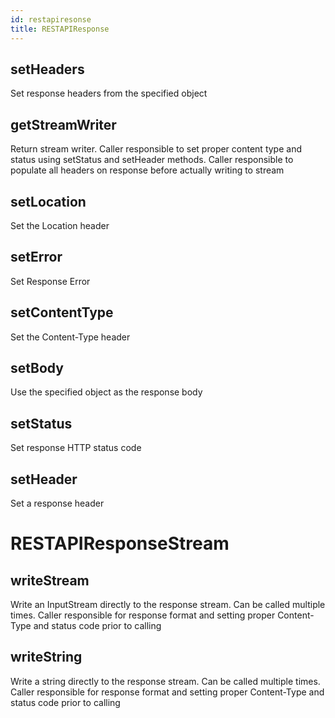 ```yaml
---
id: restapiresonse
title: RESTAPIResponse
---
```


##  setHeaders

Set response headers from the specified object

##  getStreamWriter

Return stream writer. Caller responsible to set proper content type and
status using setStatus and setHeader methods. Caller responsible to
populate all headers on response before actually writing to stream

##  setLocation

Set the Location header

##  setError

Set Response Error

##  setContentType

Set the Content-Type header

##  setBody

Use the specified object as the response body

##  setStatus

Set response HTTP status code

##  setHeader

Set a response header

# RESTAPIResponseStream

## writeStream

Write an InputStream directly to the response stream. Can be called
multiple times. Caller responsible for response format and setting
proper Content-Type and status code prior to calling

## writeString

Write a string directly to the response stream. Can be called multiple
times. Caller responsible for response format and setting proper
Content-Type and status code prior to calling
